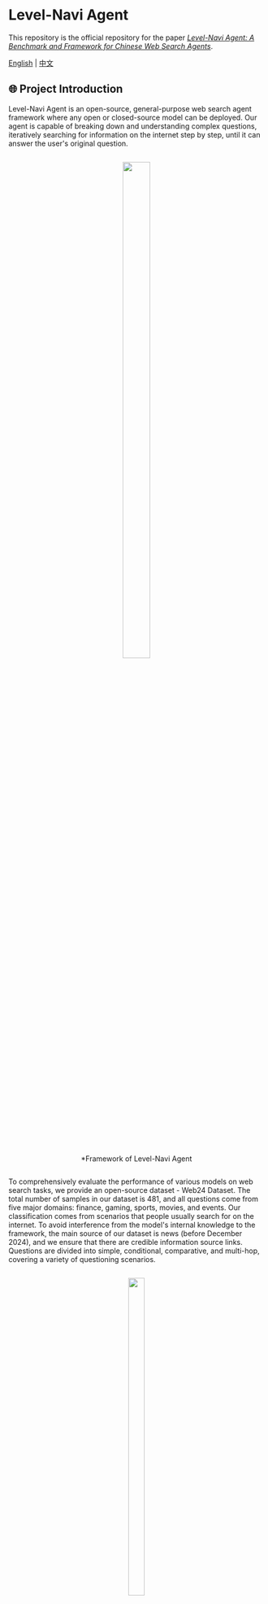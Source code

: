 # Level-Navi Agent

This repository is the official repository for the paper [*Level-Navi Agent: A Benchmark and Framework for Chinese Web Search Agents*](xxx).

[English](README.md) | [中文](README_zh-CN.md)

## 🌐 Project Introduction

Level-Navi Agent is an open-source, general-purpose web search agent framework where any open or closed-source model can be deployed. Our agent is capable of breaking down and understanding complex questions, iteratively searching for information on the internet step by step, until it can answer the user's original question.

<div style="text-align: center;">
    <figure style="display: inline-block; text-align: center;">
        <img src="asset/first.png" width="50%">
        <figcaption>*Framework of Level-Navi Agent</figcaption>
    </figure>
</div>

To comprehensively evaluate the performance of various models on web search tasks, we provide an open-source dataset - Web24 Dataset. The total number of samples in our dataset is 481, and all questions come from five major domains: finance, gaming, sports, movies, and events. Our classification comes from scenarios that people usually search for on the internet. To avoid interference from the model's internal knowledge to the framework, the main source of our dataset is news (before December 2024), and we ensure that there are credible information source links. Questions are divided into simple, conditional, comparative, and multi-hop, covering a variety of questioning scenarios.

<div style="text-align: center;">
    <figure style="display: inline-block; text-align: center;">
        <img src="asset/data.png" width="40%">
        <figcaption>*Web24 Dataset Composition</figcaption>
    </figure>
</div>

Here we provide some model test results, and more comprehensive experiments and analysis can be obtained in the [paper](xxx).


| Model               | Few-shot    | $S_{final}$ | $S_{co}$ | $S_{rele}$ | $S_{simi}$ | $S_c$ | Pass rate |
|---------------------|-------------|-------------|----------|------------|------------|-------|-----------|
| **Internlm2.5-7B**  | zero-shot   | 49.48       | 0.47     | 0.81       | 0.56       | 2.62  | 0.92      |
|                     | three-shot  | 49.31       | 0.47     | 0.80       | 0.56       | 2.65  | 0.95      |
| **Internlm2.5-20B** | zero-shot   | 55.02       | 0.57     | 0.80       | 0.57       | 3.62  | 0.93      |
|                     | three-shot  | 55.43       | 0.57     | 0.80       | 0.57       | 2.69  | 0.97      |
| **GLM-4-9B**        | zero-shot   | 63.25       | 0.66     | 0.83       | 0.67       | 2.16  | 0.94      |
|                     | three-shot  | 43.43       | 0.37     | 0.81       | 0.56       | 2.69  | 0.92      |
| **Qwen2.5-3B**      | zero-shot   | 60.17       | 0.62     | 0.84       | 0.64       | 2.56  | 0.85      |
|                     | three-shot  | 60.45       | 0.63     | 0.84       | 0.59       | 2.12  | 0.86      |
| **Qwen2.5-7B**      | zero-shot   | 63.12       | 0.65     | 0.85       | 0.60       | 1.44  | 0.99      |
|                     | three-shot  | 65.84       | 0.70     | 0.84       | 0.62       | 1.64  | 1.00      |
| **Qwen2.5-14B**     | zero-shot   | 68.34       | 0.75     | 0.84       | 0.61       | 1.84  | 0.99      |
|                     | three-shot  | 68.39       | 0.75     | 0.84       | 0.61       | 1.81  | 1.00      |
| **Llama3.1-8B**     | zero-shot   | 37.02       | 0.30     | 0.74       | 0.51       | 3.60  | 0.88      |
|                     | three-shot  | 32.45       | 0.27     | 0.61       | 0.46       | 3.89  | 0.93      |

## 📝 Quick Start

Follow these steps to quickly launch the project:

### 1. Clone the Project

Follow these steps to quickly start the project:

```bash
git clone [project address]
```

### 2. Set Up Environment

Use conda to create a Python 3.11 virtual environment:

```bash
conda create --name ai_search python=3.11
```

### 3. Install Dependencies

Enter the project directory and install dependencies:

```bash
cd [project directory]
pip install -r requirements.txt
```

### 4. Configure Search Engine API

Obtain a [Bing API Key](https://www.microsoft.com/en-us/bing/apis/bing-web-search-api)，and configure it in the configuration file(config/.env)(`BING_API`)

### 5. API/Local Mode

#### API Deployment
Obtain an OpenAI API Key，choose a model name, and configure it in the [configuration file](config/.env)(`API_KEY`, `MODEL_NAME`)

#### Local Model Deployment
Use vllm to deploy the local model in server mode.

Configure the model name/path MODEL_NAME_OR_PATH [script file](example/vllm_openai.sh) 

Change  API_BASE='http://localhost:8001/v1' in the [configuration file](config/.env)

Start the vllm service:
```bash
cd example
bash vllm_openai.sh
```

### 6. Start Testing

Activate the virtual environment and run the example code for testing:

```bash
cd example 
python terminal.py
```

### Test Example

```
输入：北京今天的天气怎么样？

返回示例响应：

北京2024年12月12日的天气预报如下：

- **天气状况**：多云转小雪
- **温度**：
  - 白天最高温度：4°C
  - 夜间最低温度：-3°C
- **风向风力**：
  - 白天：西南风，微风
  - 夜间：北风，微风
- **空气质量**：良好，可以正常参加户外活动，AQI为60，属于“良”级别。

建议出门时携带雨具，并注意防滑，尤其是在夜间和早晨。希望这些信息对您有所帮助！
```

```
输入：OpenAI o1 有什么值得关注的点？

返回示例响应：

### OpenAI o1 的主要特点和值得关注的点

#### 主要特点

1. **强化学习（Reinforcement Learning, RL）训练**：
   - o1 模型接受了强化学习训练，这是其核心特点之一。通过强化学习，模型能够根据反馈不断优化其输出，从而提高性能。

2. **更长的内部思维链（Chain of Thought, CoT）**：
   - 在模型推理时，o1 采用了更长的内部思维链。这意味着模型在回答问题之前会进行更深入的思考，将问题分解成更小的步骤逐一解决，从而生成更准确和合理的答案。

3. **强大的逻辑推理能力**：
   - o1 在物理、化学、数学等强逻辑领域表现出色。例如，在美国数学奥林匹克预选赛（AIME）中，o1 的准确率达到了74%，远超GPT-4的12%。在GPQA Diamond测试中，o1 超过了PhD级别的人类专家。

4. **拟人化的推理模式**：
   - o1 在回答问题时会进入拟人化思考模式，这种模式使得模型能够更好地理解问题的本质，分析问题的各个方面，从而给出更准确和合理的答案。

5. **自适应强化学习和纠错**：
   - o1 通过大规模的强化学习算法进行训练，能够不断优化自己的策略，识别和纠正错误，学会将复杂的步骤分解为更简单的部分，并在当前方法不奏效时尝试不同的方法来解决。

#### 值得关注的点

1. **训练和推理算力的增加**：
   - 由于引入了强化学习和更长的内部思维链，o1 在后训练和推理阶段需要更多的算力。这可能对硬件和计算资源提出更高的要求。

2. **多领域泛化能力的提升**：
   - 随着RL和CoT的不断迭代，o1 及后续模型有望出现“涌现”现象，将能力泛化到强逻辑以外的通用问题领域，这可能对复杂AI应用的迭代和发展产生重要影响。

3. **应用场景的扩展**：
   - o1 的强大推理能力使其在教育、科研、编程竞赛等多个领域都有广泛的应用前景。例如，它可以用于辅助教学、解决复杂的科研问题、编写复杂的代码等。

4. **技术进步的不确定性**：
   - 尽管o1 展示了强大的性能，但AI技术的进步仍然存在不确定性。宏观经济波动、技术发展不及预期等因素都可能影响o1 及其后续模型的发展。

5. **国内算力链和AI应用的发展**：
   - o1 的发布为国内算力链、苹果链和核心AI应用相关公司带来了新的机遇和挑战。建议关注这些领域的动态，以抓住潜在的投资机会。

### 总结
OpenAI o1 模型通过强化学习和更长的内部思维链，显著提升了在物理、化学、数学等强逻辑领域的性能。其拟人化的推理模式和自适应强化学习能力使其在多个应用场景中展现出巨大的潜力。然而，这也带来了对算力和计算资源的更高要求，值得相关企业和研究机构关注。
```
## 🏆 Benchmark

### 🚶🏼‍♂ Running Tests

Script for evaluating open-source models：[open_model_terminal.sh](example/run_benchmark/open_model_terminal.sh)

Set running parameters：

- `MODEL_NAME_OR_PATH` Model path/name
- `ALL_GPUS` Total number of hardware units
- `NUM_SERVICES` Number of vllm backend services
- `GPUS_PER_SERVICE` Number of GPUs used per service

```bash
cd example/run_benchmark
bash open_model_terminal.sh
```

Results are stored at：[data/metrics_rlts](data/metrics_rlts)

### 🔍️ Evaluation

Choose the name of the large model to be used as the evaluator and configure it in the [configuration file](config/.env)(`EVALUATOR_NAME`)

Evaluation script：[llm_eval_terminal.sh](example/eval/llm_eval_terminal.sh)

Evaluate all jsonl files under `data/metrics_rlts`

```bash
cd example/eval
bash llm_eval_terminal.sh
```

## ✨️ Citation

If our project has inspired your research/work, please cite it in the following format:
```
@article{,
  title={},
  author={},
  journal={},
  year={2024}
}
```
